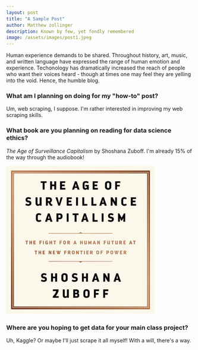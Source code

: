 ```yaml
---
layout: post
title: "A Sample Post"
author: Matthew zollinger
description: Known by few, yet fondly remembered
image: /assets/images/post1.jpeg
---
```

Human experience demands to be shared. Throughout history, art, music, and written language have expressed the range of human emotion and experience. Techonology has dramatically increased the reach of people who want their voices heard - though at times one may feel they are yelling into the void.
Hence, the humble blog.

### What am I planning on doing for my "how-to" post?

Um, web scraping, I suppose. I'm rather interested in improving my web scraping skills.

### What book are you planning on reading for data science ethics?

*The Age of Surveillance Capitalism* by Shoshana Zuboff. I'm already 15% of the way through the audiobook!

<img src = "https://github.com/MatthewZollinger/my386blog/raw/main/assets/images/SurvCap.jpeg" alt = "Cover of the audiobook of The Age of Surveillance Capitalism by Shoshana Zuboff. Image courtesy of Walmart Images." style = "width:400px;"/>

### Where are you hoping to get data for your main class project?

Uh, Kaggle? Or maybe I'll just scrape it all myself! With a will, there's a way.

